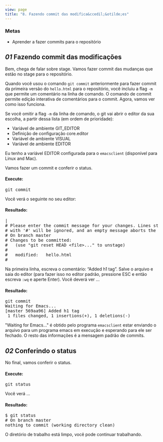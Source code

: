 ```yaml
---
view: page
title: "8. Fazendo commit das modifica&ccedil;&otilde;es"
---
```


<h3>Metas</h3>

<ul><li>Aprender a fazer commits para o reposit&oacute;rio</li></ul>

<h2><em>01</em> Fazendo commit das modifica&ccedil;&otilde;es</h2>

<p>Bem, chega de falar sobre stage. Vamos fazer commit das mudan&ccedil;as que est&atilde;o no stage para o reposit&oacute;rio.</p>

<p>Quando voc&ecirc; usou o comando <code>git commit</code> anteriormente para fazer commit da primeira vers&atilde;o do <code>hello.html</code> para o reposit&oacute;rio, voc&ecirc; incluiu a flag <code>-m</code> que permite um coment&aacute;rio na linha de comando. O comando de commit permite edi&ccedil;&atilde;o interativa de coment&aacute;rios para o commit. Agora, vamos ver como isso funciona.</p>

<p>Se voc&ecirc; omitir a flag <code>-m</code> da linha de comando, o git vai abrir o editor da sua escolha, a partir dessa lista (em ordem de prioridade):</p>

<ul>
<li>Vari&aacute;vel de ambiente GIT_EDITOR </li>
<li>Defini&ccedil;&atilde;o de configura&ccedil;&atilde;o core.editor</li>
<li>Vari&aacute;vel de ambiente <span class="caps">VISUAL</span></li>
<li>Vari&aacute;vel de ambiente <span class="caps">EDITOR</span></li>
</ul>

<p>Eu tenho a vari&aacute;vel <span class="caps">EDITOR</span> configurada para o <code>emacsclient</code> (dispon&iacute;vel para Linux and Mac).</p>

<p>Vamos fazer um commit e conferir o status.</p>

<h4 class="h4-pre">Execute:</h4>

<pre class="instructions">git commit</pre>

<p>Voc&ecirc; ver&aacute; o seguinte no seu editor:</p>

<h4 class="h4-pre">Resultado:</h4>

<pre class="sample">|
# Please enter the commit message for your changes. Lines starting
# with '#' will be ignored, and an empty message aborts the commit.
# On branch master
# Changes to be committed:
#   (use "git reset HEAD &lt;file&gt;..." to unstage)
#
#	modified:   hello.html
#</pre>

<p>Na primeira linha, escreva o coment&aacute;rio: &#8220;Added <span class="caps">h1 tag</span>&#8221;. Salve o arquivo e saia do editor (para fazer isso no editor padr&atilde;o, pressione ESC e ent&atilde;o escreva <code>:wq</code> e aperte Enter). Voc&ecirc; dever&aacute; ver &#8230</p>

<h4 class="h4-pre">Resultado:</h4>

<pre class="sample">git commit
Waiting for Emacs...
[master 569aa96] Added h1 tag
 1 files changed, 1 insertions(+), 1 deletions(-)</pre>

<p>"Waiting for Emacs&#8230;" &eacute; obtido pelo programa <code>emacsclient</code> estar enviando o arquivo para um programa emacs em execu&ccedil;&atilde;o e esperando para ele ser fechado. O resto das informa&ccedil;&otilde;es &eacute; a mensagem padr&atilde;o de commits.</p>

<h2><em>02</em> Conferindo o status</h2>

<p>No final, vamos conferir o status.</p>

<h4 class="h4-pre">Execute:</h4>

<pre class="instructions">git status</pre>

<p>Voc&ecirc; ver&aacute; &#8230;</p>

<h4 class="h4-pre">Resultado:</h4>

<pre class="sample">$ git status
# On branch master
nothing to commit (working directory clean)</pre>

<p>O diret&oacute;rio de trabalho est&aacute; limpo, voc&ecirc; pode continuar trabalhando.</p>
